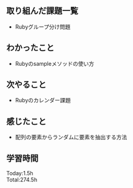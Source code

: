 ## 取り組んだ課題一覧
- Rubyグループ分け問題
## わかったこと
- Rubyのsampleメソッドの使い方
## 次やること
- Rubyのカレンダー課題
## 感じたこと
- 配列の要素からランダムに要素を抽出する方法
## 学習時間
Today:1.5h  
Total:274.5h  
